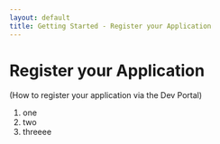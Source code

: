 ```yaml
---
layout: default
title: Getting Started - Register your Application
---
```




# Register your Application

(How to register your application via the Dev Portal)

1. one
1. two
1. threeee
 
